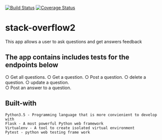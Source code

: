  [![Build Status](https://travis-ci.com/Kasulejoseph/stack-overflow2.svg?branch=master)](https://travis-ci.com/Kasulejoseph/stack-overflow2)   [![Coverage Status](https://coveralls.io/repos/github/Kasulejoseph/stack-overflow2/badge.svg?branch=master)](https://coveralls.io/github/Kasulejoseph/stack-overflow2?branch=master)
# stack-overflow2
This app allows a user to ask questions and get answers feedback
## The app contains includes tests for the endpoints below
○ Get all questions. 
○ Get a question. 
○ Post a question.
○ delete a question. 
○ update a question.  
○ Post an answer to a question. 

## Built-with
    Python3.5 - Programming language that is more convienient to develop with
    Flask - A most powerful Python web framework
    Virtualenv - A tool to create isolated virtual environment
    Pytest - python web testing frame work

